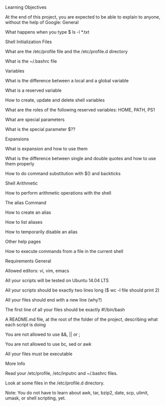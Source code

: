 Learning Objectives


At the end of this project, you are expected to be able to explain to anyone, without the help of Google: General


What happens when you type $ ls -l *.txt

Shell Initialization Files


What are the /etc/profile file and the /etc/profile.d directory

What is the ~/.bashrc file

Variables


What is the difference between a local and a global variable

What is a reserved variable

How to create, update and delete shell variables

What are the roles of the following reserved variables: HOME, PATH, PS1

What are special parameters

What is the special parameter $??

Expansions


What is expansion and how to use them

What is the difference between single and double quotes and how to use them properly

How to do command substitution with $() and backticks

Shell Arithmetic


How to perform arithmetic operations with the shell

The alias Command


How to create an alias

How to list aliases

How to temporarily disable an alias

Other help pages


How to execute commands from a file in the current shell

Requirements General


Allowed editors: vi, vim, emacs

All your scripts will be tested on Ubuntu 14.04 LTS

All your scripts should be exactly two lines long ($ wc -l file should print 2)

All your files should end with a new line (why?)

The first line of all your files should be exactly #!/bin/bash

A README.md file, at the root of the folder of the project, describing what each script is doing

You are not allowed to use &&, || or ;

You are not allowed to use bc, sed or awk

All your files must be executable

More Info


Read your /etc/profile, /etc/inputrc and ~/.bashrc files.


Look at some files in the /etc/profile.d directory.


Note: You do not have to learn about awk, tar, bzip2, date, scp, ulimit, umask, or shell scripting, yet.
